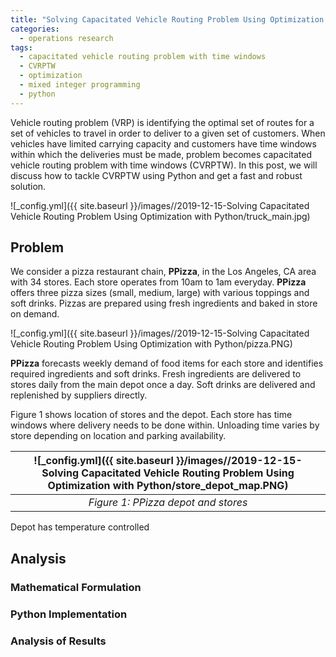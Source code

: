 ```yaml
---
title: "Solving Capacitated Vehicle Routing Problem Using Optimization with Python"
categories:
  - operations research
tags:
  - capacitated vehicle routing problem with time windows
  - CVRPTW
  - optimization
  - mixed integer programming
  - python
--- 
```


Vehicle routing problem (VRP) is identifying the optimal set of routes for a set of 
vehicles to travel in order to deliver to a given 
set of customers. When vehicles have limited carrying capacity and 
customers have time windows within which the deliveries must be made, problem becomes
capacitated vehicle routing problem with time windows (CVRPTW). 
In this post, we will discuss how to tackle CVRPTW using Python and 
get a fast and robust solution.

![_config.yml]({{ site.baseurl }}/images//2019-12-15-Solving Capacitated Vehicle Routing Problem Using Optimization with Python/truck_main.jpg)

## Problem 

We consider a pizza restaurant chain, **PPizza**, in the Los Angeles, CA area with 34 stores. 
Each store operates from 10am to 1am everyday. **PPizza** offers three pizza sizes
(small, medium, large) with various toppings and soft drinks. Pizzas are prepared using fresh
ingredients and baked in store on demand. 

![_config.yml]({{ site.baseurl }}/images//2019-12-15-Solving Capacitated Vehicle Routing Problem Using Optimization with Python/pizza.PNG)

**PPizza** forecasts weekly demand of  food items for each store and identifies required ingredients
and soft drinks. Fresh ingredients are delivered to stores daily from the main depot once a day. 
Soft drinks are delivered and replenished by suppliers directly. 

Figure 1 shows location of stores and the depot. Each store has time windows where delivery needs to be
done within. Unloading time varies by store depending on location and parking availability. 

| ![_config.yml]({{ site.baseurl }}/images//2019-12-15-Solving Capacitated Vehicle Routing Problem Using Optimization with Python/store_depot_map.PNG) | 
|:--:| 
| *Figure 1: PPizza depot and stores* |

Depot has temperature controlled 

## Analysis

### Mathematical Formulation

### Python Implementation

### Analysis of Results


